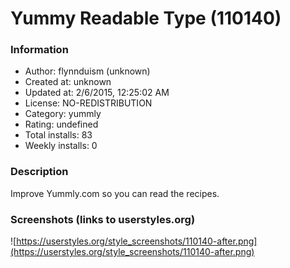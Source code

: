 # Yummy Readable Type (110140)

### Information
- Author: flynnduism (unknown)
- Created at: unknown
- Updated at: 2/6/2015, 12:25:02 AM
- License: NO-REDISTRIBUTION
- Category: yummly
- Rating: undefined
- Total installs: 83
- Weekly installs: 0


### Description
Improve Yummly.com so you can read the recipes.


### Screenshots (links to userstyles.org)
![https://userstyles.org/style_screenshots/110140-after.png](https://userstyles.org/style_screenshots/110140-after.png)


